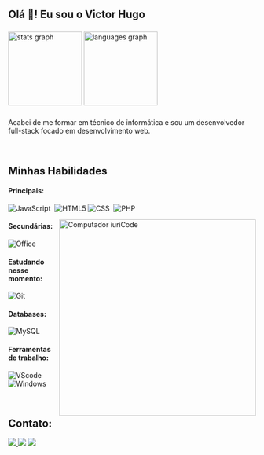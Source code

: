 <h2 align="left">Olá 👋! Eu sou o Victor Hugo</h2>

###

<div align="left">
  <img src="https://github-readme-stats.vercel.app/api?username=VictorHugo1204&hide_title=false&hide_rank=false&show_icons=true&include_all_commits=true&count_private=true&disable_animations=false&theme=radical&locale=pt-br&hide_border=false" height="150" alt="stats graph"  />
  <img src="https://github-readme-stats.vercel.app/api/top-langs?username=VictorHugo1204&locale=pt-br&hide_title=false&layout=compact&card_width=320&langs_count=5&theme=radical&hide_border=false&custom_title=Linguagens%20mais%20usadas" height="150" alt="languages graph"  />
</div>

###

<p align="left">Acabei de me formar em técnico de informática e sou um desenvolvedor full-stack focado em desenvolvimento web.</p>&nbsp;


## Minhas Habilidades

#### Principais:

![JavaScript](https://img.shields.io/badge/JavaScript-F7DF1E?style=for-the-badge&logo=javascript&logoColor=black)&nbsp;
![HTML5](https://img.shields.io/badge/HTML5-E34F26?style=for-the-badge&logo=html5&logoColor=white)
![CSS](https://img.shields.io/badge/CSS3-1572B6?style=for-the-badge&logo=css3&logoColor=white)&nbsp;
![PHP](https://img.shields.io/badge/PHP-777BB4?style=for-the-badge&logo=php&logoColor=white)


<img src="https://raw.githubusercontent.com/MicaelliMedeiros/micaellimedeiros/master/image/computer-illustration.png" min-width="400px" max-width="400px" width="400px" align="right" alt="Computador iuriCode">

#### Secundárias:

![Office](https://img.shields.io/badge/Microsoft_Office-D83B01?style=for-the-badge&logo=microsoft-office&logoColor=white)

#### Estudando nesse momento:

![Git](https://img.shields.io/badge/GIT-E44C30?style=for-the-badge&logo=git&logoColor=white)&nbsp;

#### Databases:

![MySQL](https://img.shields.io/badge/MySQL-005C84?style=for-the-badge&logo=mysql&logoColor=white)

#### Ferramentas de trabalho:

![VScode](https://img.shields.io/badge/vscode-4285F4?style=for-the-badge&logo=vscode&logoColor=white)&nbsp;
![Windows](https://img.shields.io/badge/Windows-0078D6?style=for-the-badge&logo=windows&logoColor=white)

&nbsp;
&nbsp;

## Contato:

<div> 
<a href="https://www.instagram.com/victor_hugoms1204/" target="_blank"><img src="https://img.shields.io/badge/-Instagram-%23E4405F?style=for-the-badge&logo=instagram&logoColor=white" target="_blank">
</a>
<a href = "mailto:victorhugoms450@outlook.com"> <img src="https://img.shields.io/badge/Microsoft_Outlook-0078D4?style=for-the-badge&logo=microsoft-outlook&logoColor=white" target="_blank"></a>
<a href="www.linkedin.com/in/victor-hugo-ms" target="_blank"><img src="https://img.shields.io/badge/-LinkedIn-%230077B5?style=for-the-badge&logo=linkedin&logoColor=white"  target="_blank"></a> 
</div>&nbsp;&nbsp;
